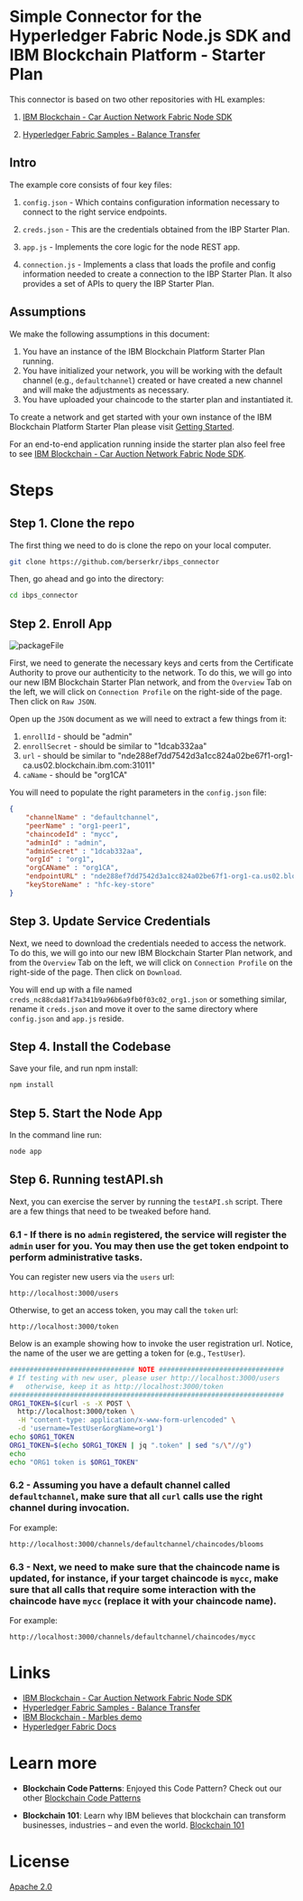 # Simple Connector for the Hyperledger Fabric Node.js SDK and IBM Blockchain Platform - Starter Plan

This connector is based on two other repositories with HL examples:

1) [IBM Blockchain - Car Auction Network Fabric Node SDK](https://github.com/IBM/car-auction-network-fabric-node-sdk)

2) [Hyperledger Fabric Samples - Balance Transfer](https://github.com/hyperledger/fabric-samples/tree/release-1.2/balance-transfer)

## Intro

The example core consists of four key files:

1) `config.json` - Which contains configuration information necessary to connect to the right service endpoints.

2) `creds.json` - This are the credentials obtained from the IBP Starter Plan.

3) `app.js` - Implements the core logic for the node REST app.

4) `connection.js` - Implements a class that loads the profile and config information needed to create a connection to the IBP Starter Plan. It also provides a set of APIs to query the IBP Starter Plan.

## Assumptions

We make the following assumptions in this document:

1) You have an instance of the IBM Blockchain Platform Starter Plan running.
2) You have initialized your network, you will be working with the default channel (e.g., `defaultchannel`) created or have created a new channel and will make the adjustments as necessary.
3) You have uploaded your chaincode to the starter plan and instantiated it.

To create a network and get started with your own instance of
the IBM Blockchain Platform Starter Plan please visit [Getting Started](https://www.ibm.com/blockchain/getting-started).

For an end-to-end application running inside the starter plan also feel free
to see [IBM Blockchain - Car Auction Network Fabric Node SDK](https://github.com/IBM/car-auction-network-fabric-node-sdk).

# Steps

## Step 1. Clone the repo

The first thing we need to do is clone the repo on your local computer.

```bash
git clone https://github.com/berserkr/ibps_connector
```

Then, go ahead and go into the directory:

```bash
cd ibps_connector
```

## Step 2. Enroll App
 ![packageFile](/docs/enrollAdmin.gif)

First, we need to generate the necessary keys and certs from the Certificate Authority to prove our authenticity to the network.
To do this, we will go into our new IBM Blockchain Starter Plan network, and from the `Overview` Tab on the left, we will click on `Connection Profile` on the right-side of the page. Then click on `Raw JSON`.

Open up the `JSON` document as we will need to extract a few things from it:

1) `enrollId` - should be "admin"
2) `enrollSecret` - should be similar to "1dcab332aa"
3) `url` - should be similar to "nde288ef7dd7542d3a1cc824a02be67f1-org1-ca.us02.blockchain.ibm.com:31011"
4) `caName` - should be "org1CA"

You will need to populate the right parameters in the `config.json` file:

```json
{
    "channelName" : "defaultchannel",
    "peerName" : "org1-peer1",
    "chaincodeId" : "mycc",
    "adminId" : "admin",
    "adminSecret" : "1dcab332aa",
    "orgId" : "org1",
    "orgCAName" : "org1CA",
    "endpointURL" : "nde288ef7dd7542d3a1cc824a02be67f1-org1-ca.us02.blockchain.ibm.com:31011",
    "keyStoreName" : "hfc-key-store"
}
```

## Step 3. Update Service Credentials

Next, we need to download the credentials needed to access the network.
To do this, we will go into our new IBM Blockchain Starter Plan network, and from the `Overview` Tab on the left, we will click on `Connection Profile` on the right-side of the page. Then click on `Download`.

You will end up with a file named `creds_nc88cda81f7a341b9a96b6a9fb0f03c02_org1.json` or something similar, rename it `creds.json` and move it over to
the same directory where `config.json` and `app.js` reside.

## Step 4. Install the Codebase

Save your file, and run npm install:

```bash
npm install
```

## Step 5. Start the Node App

In the command line run:

```bash
node app
```

## Step 6. Running testAPI.sh

Next, you can exercise the server by running the `testAPI.sh` script. There
are a few things that need to be tweaked before hand.

### 6.1 - If there is no `admin` registered, the service will register the `admin` user for you. You may then use the get token endpoint to perform administrative tasks.

You can register new users via the `users` url:

```text
http://localhost:3000/users
```

Otherwise, to get an access token, you may call the `token` url:

```text
http://localhost:3000/token
```

Below is an example showing how to invoke the user registration url. Notice,
the name of the user we are getting a token for (e.g., `TestUser`).

```bash
############################### NOTE ###############################
# If testing with new user, please user http://localhost:3000/users
#   otherwise, keep it as http://localhost:3000/token
####################################################################
ORG1_TOKEN=$(curl -s -X POST \
  http://localhost:3000/token \
  -H "content-type: application/x-www-form-urlencoded" \
  -d 'username=TestUser&orgName=org1')
echo $ORG1_TOKEN
ORG1_TOKEN=$(echo $ORG1_TOKEN | jq ".token" | sed "s/\"//g")
echo
echo "ORG1 token is $ORG1_TOKEN"
```

### 6.2 - Assuming you have a default channel called `defaultchannel`, make sure that all `curl` calls use the right channel during invocation.

For example:

```text
http://localhost:3000/channels/defaultchannel/chaincodes/blooms
```

### 6.3 - Next, we need to make sure that the chaincode name is updated, for instance, if your target chaincode is `mycc`, make sure that all calls that require some interaction with the chaincode have `mycc` (replace it with your chaincode name).

For example:

```text
http://localhost:3000/channels/defaultchannel/chaincodes/mycc
```

# Links

* [IBM Blockchain - Car Auction Network Fabric Node SDK](https://github.com/IBM/car-auction-network-fabric-node-sdk)
* [Hyperledger Fabric Samples - Balance Transfer](https://github.com/hyperledger/fabric-samples/tree/release-1.2/balance-transfer)
* [IBM Blockchain - Marbles demo](https://github.com/IBM-Blockchain/marbles)
* [Hyperledger Fabric Docs](https://hyperledger-fabric.readthedocs.io/en/release-1.2/)

# Learn more

* **Blockchain Code Patterns**: Enjoyed this Code Pattern? Check out our other [Blockchain Code Patterns](https://developer.ibm.com/code/technologies/blockchain/)

* **Blockchain 101**: Learn why IBM believes that blockchain can transform businesses, industries – and even the world. [Blockchain 101](https://developer.ibm.com/code/technologies/blockchain/)

# License
[Apache 2.0](LICENSE)
